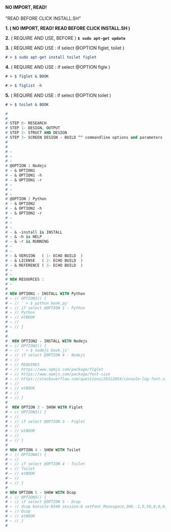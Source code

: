 

####  NO IMPORT, READ!
 "READ BEFORE CLICK INSTALL.SH"



**1. ( NO IMPORT, READ! READ BEFORE CLICK INSTALL.SH )** 

**2.** ( REQUIRE AND USE, BEFORE  )  **`` $ sudo apt-get update ``** 

**3.** ( REQUIRE AND USE : if select @OPTION figlet, toilet ) 

```markdown
# > $ sudo apt-get install toilet figlet
```

**4.** ( REQUIRE AND USE : if select @OPTION figle ) 

```markdown
# > $ figlet & BOOK
```

```markdown
# > $ figlist -h 
```

**5.** ( REQUIRE AND USE :  if select @OPTION toilet ) 

```markdown
# > $ toilet & BOOK
```








```pascal
#
#
# STEP 0- RESEARCH 
# STEP 1- DESIGN, OUTPUT
# STEP 2- STRUCT AND DESIGN
# STEP 3- SCREEN DESIGN - BUILD ^^ commandline options and parameters
# 
#
# -
# -
# -
# @OPTION 1 Nodejs 
# - & OPTION1 
# - & OPTION1 -h 
# - & OPTION1 -r
# -
# -
# -
# @OPTION 2 Python 
# - & OPTION2
# - & OPTION2 -h 
# - & OPTION2 -r
# -
# -
# -
# - & -install is INSTALL 
# - & -h is HELP 
# - & -r is RUNNING
# -
# -
# - & VERSION   ( 1- ECHO BUILD  )
# - & LICENSE   ( 2- ECHO BUILD  )
# - & REFERENCE ( 3- ECHO BUILD  )
# -
# -
# NEW RESOURCES :
# -
#
# NEW OPTION1 - INSTALL WITH Python  
# - // OPTION1() {  
# - // ' > $ python book.py'
# - // if select @OPTION 1 - Python 
# - // Python
# - // etBOOK
# - //
# - // }
#
#
#  NEW OPTION2 - INSTALL WITH Nodejs 
# - // OPTION2() { 
# - // ' > $ nodejs book.js'
# - // if select @OPTION 4 - Nodejs 
# - //
# - // REQUIRES
# - // https://www.npmjs.com/package/figlet
# - // https://www.npmjs.com/package/font-size
# - // https://stackoverflow.com/questions/26522854/console-log-font-size-in-nodejs
# - //
# - // etBOOK
# - //
# - // }
#
#  NEW OPTION 3 - SHOW WITH Figlet 
# - // OPTION3() {  
# - //
# - // if select @OPTION 3 - Figlet
# - //
# - // etBOOK
# - //
# - // }
#
# NEW OPTION 4 - SHOW WITH Toilet 
# - // OPTION4() {  
# - //
# - // if select @OPTION 4 - Toilet 
# - // Toilet
# - // etBOOK
# - //
# - // }
#
# NEW OPTION 5 - SHOW WITH Dcop 
# - // OPTION5() {  
# - // if select @OPTION 5 - Dcop
# - // dcop konsole-8540 session-6 setFont Monospace,100,-1,5,50,0,0,0,0,0
# - // Dcop 
# - // etBOOK
# - // }
#
```
